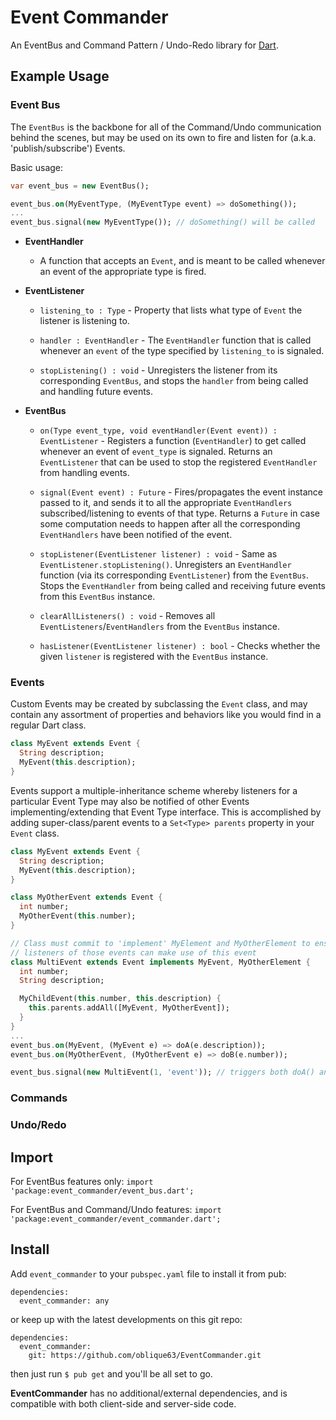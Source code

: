 Event Commander
===============

An EventBus and Command Pattern / Undo-Redo library for [Dart](https://www.dartlang.org/).

## Example Usage

### Event Bus
The `EventBus` is the backbone for all of the Command/Undo communication behind the scenes,
but may be used on its own to fire and listen for (a.k.a. 'publish/subscribe') Events.

Basic usage:

```dart
var event_bus = new EventBus();

event_bus.on(MyEventType, (MyEventType event) => doSomething());
...
event_bus.signal(new MyEventType()); // doSomething() will be called
```

- __EventHandler__
  * A function that accepts an `Event`, and is meant to be called whenever an event of the appropriate type is fired.

- __EventListener__
  * `listening_to : Type` - Property that lists what type of `Event` the listener is listening to.

  * `handler : EventHandler` - The `EventHandler` function that is called whenever an `event` of the type
  specified by `listening_to` is signaled.

  * `stopListening() : void` - Unregisters the listener from its corresponding `EventBus`, and stops the `handler`
  from being called and handling future events.

- __EventBus__
  * `on(Type event_type, void eventHandler(Event event)) : EventListener` -
  Registers a function (`EventHandler`) to get called whenever an event of `event_type` is signaled.
  Returns an `EventListener` that can be used to stop the registered `EventHandler` from handling events.

  * `signal(Event event) : Future` -
  Fires/propagates the event instance passed to it, and sends it to all the appropriate `EventHandlers` subscribed/listening
  to events of that type. Returns a `Future` in case some computation needs to happen after all the corresponding
  `EventHandlers` have been notified of the event.

  * `stopListener(EventListener listener) : void` -
  Same as `EventListener.stopListening()`. Unregisters an `EventHandler` function (via its corresponding `EventListener`)
  from the `EventBus`. Stops the `EventHandler` from being called and receiving future events from this `EventBus` instance.

  * `clearAllListeners() : void` -
  Removes all `EventListeners`/`EventHandlers` from the `EventBus` instance.

  * `hasListener(EventListener listener) : bool` -
  Checks whether the given `listener` is registered with the `EventBus` instance.


### Events
Custom Events may be created by subclassing the `Event` class, and may contain any assortment
of properties and behaviors like you would find in a regular Dart class.

```dart
class MyEvent extends Event {
  String description;
  MyEvent(this.description);
}
```

Events support a multiple-inheritance scheme whereby listeners for a particular Event Type
may also be notified of other Events implementing/extending that Event Type interface.
This is accomplished by adding super-class/parent events to a `Set<Type> parents` property
in your `Event` class.

```dart
class MyEvent extends Event {
  String description;
  MyEvent(this.description);
}

class MyOtherEvent extends Event {
  int number;
  MyOtherEvent(this.number);
}

// Class must commit to 'implement' MyElement and MyOtherElement to ensure that
// listeners of those events can make use of this event
class MultiEvent extends Event implements MyEvent, MyOtherElement {
  int number;
  String description;

  MyChildEvent(this.number, this.description) {
    this.parents.addAll([MyEvent, MyOtherEvent]);
  }
}
...
event_bus.on(MyEvent, (MyEvent e) => doA(e.description));
event_bus.on(MyOtherEvent, (MyOtherEvent e) => doB(e.number));

event_bus.signal(new MultiEvent(1, 'event')); // triggers both doA() and doB()
```


### Commands


### Undo/Redo


## Import
For EventBus features only:
`import 'package:event_commander/event_bus.dart';`

For EventBus and Command/Undo features:
`import 'package:event_commander/event_commander.dart';`

## Install

Add `event_commander` to your `pubspec.yaml` file to install it from pub:

    dependencies:
      event_commander: any

or keep up with the latest developments on this git repo:

    dependencies:
      event_commander:
        git: https://github.com/oblique63/EventCommander.git

then just run `$ pub get` and you'll be all set to go.

__EventCommander__ has no additional/external dependencies, and is compatible with both client-side and server-side code.